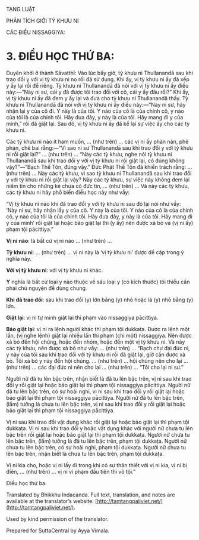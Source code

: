  

TẠNG LUẬT

PHÂN TÍCH GIỚI TỲ KHƯU NI

CÁC ĐIỀU NISSAGGIYA:

# 3\. ĐIỀU HỌC THỨ BA:

Duyên khởi ở thành Sāvatthī: Vào lúc bấy giờ, tỳ khưu ni Thullanandā sau khi trao đổi y với vị tỳ khưu ni nọ rồi đã sử dụng. Khi ấy, vị tỳ khưu ni ấy đã xếp y ấy lại rồi để riêng. Tỳ khưu ni Thullanandā đã nói với vị tỳ khưu ni ấy điều này:—“Này ni sư, cái y đã được tôi trao đổi với cô, cái y ấy đâu rồi?” Khi ấy, vị tỳ khưu ni ấy đã đem y ấy lại và đưa cho tỳ khưu ni Thullanandā thấy. Tỳ khưu ni Thullanandā đã nói với vị tỳ khưu ni ấy điều này:—“Này ni sư, hãy nhận lại y của cô đi. Y này là của tôi. Y nào của cô là của chính cô, y nào của tôi là của chính tôi. Hãy đưa đây, y này là của tôi. Hãy mang đi y của mình,” rồi đã giật lại. Sau đó, vị tỳ khưu ni ấy đã kể lại sự việc ấy cho các tỳ khưu ni.

Các tỳ khưu ni nào ít ham muốn, … (như trên) … các vị ni ấy phàn nàn, phê phán, chê bai rằng:—“Vì sao ni sư Thullanandā sau khi trao đổi y với tỳ khưu ni rồi giật lại?” … (như trên) … “Này các tỳ khưu, nghe nói tỳ khưu ni Thullanandā sau khi trao đổi y với vị tỳ khưu ni rồi giật lại, có đúng không vậy?”—“Bạch Thế Tôn, đúng vậy.” Đức Phật Thế Tôn đã khiển trách rằng: … (như trên) … Này các tỳ khưu, vì sao tỳ khưu ni Thullanandā sau khi trao đổi y với tỳ khưu ni rồi giật lại vậy? Này các tỳ khưu, sự việc này không đem lại niềm tin cho những kẻ chưa có đức tin, … (như trên) … Và này các tỳ khưu, các tỳ khưu ni hãy phổ biến điều học này như vầy:

“Vị tỳ khưu ni nào khi đã trao đổi y với tỳ khưu ni sau đó lại nói như vầy: ‘Này ni sư, hãy nhận lấy y của cô. Y này là của tôi. Y nào của cô là của chính cô, y nào của tôi là của chính tôi. Hãy đưa đây, y này là của tôi. Hãy mang đi y của mình’ rồi giật lại hoặc bảo giật lại thì (y ấy) nên được xả bỏ và (vị ni ấy) phạm tội pācittiya.”

**Vị ni nào**: là bất cứ vị ni nào … (như trên) …

**Tỳ khưu ni**: … (như trên) … vị ni này là ‘vị tỳ khưu ni’ được đề cập trong ý nghĩa này.

**Với vị tỳ khưu ni**: với vị tỳ khưu ni khác.

**Y** nghĩa là bất cứ loại y nào thuộc về sáu loại y (có kích thước) tối thiểu cần phải chú nguyện để dùng chung.

**Khi đã trao đổi**: sau khi trao đổi (y) lớn bằng (y) nhỏ hoặc là (y) nhỏ bằng (y) lớn.

**Giật lại**: vị ni tự mình giật lại thì phạm vào nissaggiya pācittiya.

**Bảo giật lại**: vị ni ra lệnh người khác thì phạm tội dukkaṭa. Được ra lệnh một lần, (vị nghe lệnh) giật lại nhiều lần thì phạm (chỉ một) nissaggiya. Nên được xả bỏ đến hội chúng, hoặc đến nhóm, hoặc đến một vị tỳ khưu ni. Và này các tỳ khưu, nên được xả bỏ như vầy: … (như trên) … “Bạch chư đại đức ni, y này của tôi sau khi trao đổi với tỳ khưu ni rồi đã giật lại, giờ cần được xả bỏ. Tôi xả bỏ y này đến hội chúng. … (như trên) … hội chúng nên cho lại … (như trên) … các đại đức ni nên cho lại … (như trên) … “Tôi cho lại ni sư.”

Người nữ đã tu lên bậc trên, nhận biết là đã tu lên bậc trên, vị ni sau khi trao đổi y rồi giật lại hoặc bảo giật lại thì phạm tội nissaggiya pācittiya. Người nữ đã tu lên bậc trên, có sự hoài nghi, vị ni sau khi trao đổi y rồi giật lại hoặc bảo giật lại thì phạm tội nissaggiya pācittiya. Người nữ đã tu lên bậc trên, (lầm) tưởng là chưa tu lên bậc trên, vị ni sau khi trao đổi y rồi giật lại hoặc bảo giật lại thì phạm tội nissaggiya pācittiya.

Vị ni sau khi trao đổi vật dụng khác rồi giật lại hoặc bảo giật lại thì phạm tội dukkaṭa. Vị ni sau khi trao đổi y hoặc vật dụng khác với người nữ chưa tu lên bậc trên rồi giật lại hoặc bảo giật lại thì phạm tội dukkaṭa. Người nữ chưa tu lên bậc trên, (lầm) tưởng là đã tu lên bậc trên, phạm tội dukkaṭa. Người nữ chưa tu lên bậc trên, có sự hoài nghi, phạm tội dukkaṭa. Người nữ chưa tu lên bậc trên, nhận biết là chưa tu lên bậc trên, phạm tội dukkaṭa.

Vị ni kia cho, hoặc vị ni lấy đi trong khi có sự thân thiết với vị ni kia, vị ni bị điên, … (như trên) … vị ni vi phạm đầu tiên thì vô tội.”

Điều học thứ ba.

Translated by Bhikkhu Indacanda. Full text, translation, and notes are available at the translator’s website: [http://tamtangpaliviet.net/](http://tamtangpaliviet.net/).

Used by kind permission of the translator.

Prepared for SuttaCentral by Ayya Vimala.